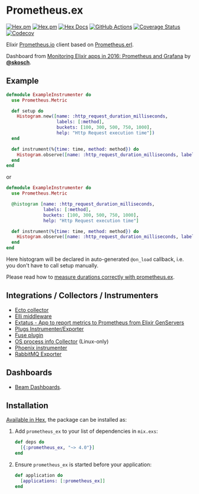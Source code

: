 # Prometheus.ex

[![Hex.pm](https://img.shields.io/hexpm/v/prometheus_ex.svg?maxAge=2592000)](https://hex.pm/packages/prometheus_ex)
[![Hex.pm](https://img.shields.io/hexpm/dt/prometheus_ex.svg?maxAge=2592000)](https://hex.pm/packages/prometheus_ex)
[![Hex Docs](https://img.shields.io/badge/hex-docs-lightgreen.svg)](https://hexdocs.pm/prometheus_ex/)
[![GitHub Actions](https://github.com/prometheus-erl/prometheus.ex/actions/workflows/main.yml/badge.svg)](https://github.com/prometheus-erl/prometheus.ex/actions/workflows/main.yml)
[![Coverage Status](https://coveralls.io/repos/github/prometheus-erl/prometheus.ex/badge.svg?branch=master)](https://coveralls.io/github/prometheus-erl/prometheus.ex?branch=master)
[![Codecov](https://codecov.io/github/prometheus-erl/prometheus.ex/graph/badge.svg?token=G9HB5UKNIY)](https://codecov.io/github/prometheus-erl/prometheus.ex)

Elixir [Prometheus.io](https://prometheus.io) client based on [Prometheus.erl](https://github.com/prometheus-erl/prometheus.erl).

Dashboard from [Monitoring Elixir apps in 2016: Prometheus and Grafana](https://aldusleaf.org/monitoring-elixir-apps-in-2016-prometheus-and-grafana) by [**@skosch**](https://github.com/skosch).

## Example

```elixir
defmodule ExampleInstrumenter do
  use Prometheus.Metric

  def setup do    
    Histogram.new([name: :http_request_duration_milliseconds,
                   labels: [:method],
                   buckets: [100, 300, 500, 750, 1000],
                   help: "Http Request execution time"])
  end

  def instrument(%{time: time, method: method}) do
    Histogram.observe([name: :http_request_duration_milliseconds, labels: [method]], time)
  end
end
```

or

```elixir
defmodule ExampleInstrumenter do
  use Prometheus.Metric

  @histogram [name: :http_request_duration_milliseconds,
              labels: [:method],
              buckets: [100, 300, 500, 750, 1000],
              help: "Http Request execution time"]

  def instrument(%{time: time, method: method}) do
    Histogram.observe([name: :http_request_duration_milliseconds, labels: [method]], time)
  end
end
```

Here histogram will be declared in auto-generated `@on_load` callback, i.e.
you don't have to call setup manually.

Please read how to [measure durations correctly with prometheus.ex](https://hexdocs.pm/prometheus_ex/time.html#content).

## Integrations / Collectors / Instrumenters
 - [Ecto collector](https://github.com/prometheus-erl/prometheus-ecto)
 - [Elli middleware](https://github.com/elli-lib/elli_prometheus)
 - [Extatus - App to report metrics to Prometheus from Elixir GenServers](https://github.com/gmtprime/extatus)
 - [Plugs Instrumenter/Exporter](https://github.com/prometheus-erl/prometheus-plugs)
 - [Fuse plugin](https://github.com/jlouis/fuse#fuse_stats_prometheus)
 - [OS process info Collector](https://hex.pm/packages/prometheus_process_collector) (Linux-only)
 - [Phoenix instrumenter](https://github.com/prometheus-erl/prometheus-phoenix)
 - [RabbitMQ Exporter](https://github.com/prometheus-erl/prometheus_rabbitmq_exporter)

## Dashboards

- [Beam Dashboards](https://github.com/prometheus-erl/beam-dashboards).

## Installation

[Available in Hex](https://hex.pm/packages/prometheus_ex), the package can be installed as:

1. Add `prometheus_ex` to your list of dependencies in `mix.exs`:

    ```elixir
    def deps do
      [{:prometheus_ex, "~> 4.0"}]
    end
    ```

2. Ensure `prometheus_ex` is started before your application:

    ```elixir
    def application do
      [applications: [:prometheus_ex]]
    end
    ```
